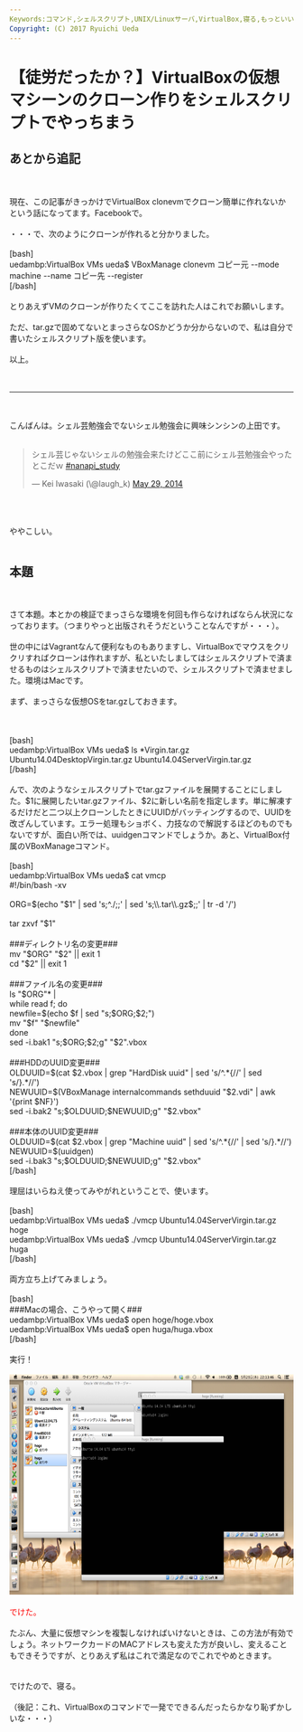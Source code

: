 ```yaml
---
Keywords:コマンド,シェルスクリプト,UNIX/Linuxサーバ,VirtualBox,寝る,もっといい方法ないですか？
Copyright: (C) 2017 Ryuichi Ueda
---
```


# 【徒労だったか？】VirtualBoxの仮想マシーンのクローン作りをシェルスクリプトでやっちまう
<h2>あとから追記</h2><br />
<br />
現在、この記事がきっかけでVirtualBox clonevmでクローン簡単に作れないかという話になってます。Facebookで。<br />
<br />
・・・で、次のようにクローンが作れると分かりました。<br />
<br />
[bash]<br />
uedambp:VirtualBox VMs ueda$ VBoxManage clonevm コピー元 --mode machine --name コピー先 --register<br />
[/bash]<br />
<br />
とりあえずVMのクローンが作りたくてここを訪れた人はこれでお願いします。<br />
<br />
ただ、tar.gzで固めてないとまっさらなOSかどうか分からないので、私は自分で書いたシェルスクリプト版を使います。<br />
<br />
以上。<br />
<br />
<br />
<hr /><br />
<br />
こんばんは。シェル芸勉強会でないシェル勉強会に興味シンシンの上田です。<br />
<br />
<blockquote class="twitter-tweet" data-partner="tweetdeck"><p>シェル芸じゃないシェルの勉強会来たけどここ前にシェル芸勉強会やったとこだｗ <a href="https://twitter.com/search?q=%23nanapi_study&amp;src=hash">#nanapi_study</a></p>&mdash; Kei Iwasaki (\@laugh_k) <a href="https://twitter.com/laugh_k/statuses/471959638506602496">May 29, 2014</a></blockquote><br />
<script async src="//platform.twitter.com/widgets.js" charset="utf-8"></script><br />
<br />
ややこしい。<br />
<br />
<h2>本題</h2><br />
<br />
さて本題。本とかの検証でまっさらな環境を何回も作らなければならん状況になっております。（つまりやっと出版されそうだということなんですが・・・）。<br />
<br />
世の中にはVagrantなんて便利なものもありますし、VirtualBoxでマウスをクリクリすればクローンは作れますが、私といたしましてはシェルスクリプトで済ませるものはシェルスクリプトで済ませたいので、シェルスクリプトで済ませました。環境はMacです。<br />
<br />
まず、まっさらな仮想OSをtar.gzしておきます。<br />
<br />
<!--more--><br />
<br />
[bash]<br />
uedambp:VirtualBox VMs ueda$ ls *Virgin.tar.gz<br />
Ubuntu14.04DesktopVirgin.tar.gz Ubuntu14.04ServerVirgin.tar.gz<br />
[/bash]<br />
<br />
んで、次のようなシェルスクリプトでtar.gzファイルを展開することにしました。$1に展開したいtar.gzファイル、$2に新しい名前を指定します。単に解凍するだけだと二つ以上クローンしたときにUUIDがバッティングするので、UUIDを改ざんしています。エラー処理もショボく、力技なので解説するほどのものでもないですが、面白い所では、uuidgenコマンドでしょうか。あと、VirtualBox付属のVBoxManageコマンド。<br />
<br />
[bash]<br />
uedambp:VirtualBox VMs ueda$ cat vmcp <br />
#!/bin/bash -xv<br />
<br />
ORG=$(echo &quot;$1&quot; | sed 's;^./;;' | sed 's;\\.tar\\.gz$;;' | tr -d '/')<br />
<br />
tar zxvf &quot;$1&quot;<br />
<br />
###ディレクトリ名の変更###<br />
mv &quot;$ORG&quot; &quot;$2&quot; || exit 1<br />
cd &quot;$2&quot; || exit 1<br />
<br />
###ファイル名の変更###<br />
ls &quot;$ORG&quot;* |<br />
while read f; do<br />
 newfile=$(echo $f | sed &quot;s;$ORG;$2;&quot;)<br />
 mv &quot;$f&quot; &quot;$newfile&quot;<br />
done<br />
sed -i.bak1 &quot;s;$ORG;$2;g&quot; &quot;$2&quot;.vbox<br />
<br />
###HDDのUUID変更###<br />
OLDUUID=$(cat $2.vbox | grep &quot;HardDisk uuid&quot; | sed 's/^.*{//' | sed 's/}.*//')<br />
NEWUUID=$(VBoxManage internalcommands sethduuid &quot;$2.vdi&quot; | awk '{print $NF}')<br />
sed -i.bak2 &quot;s;$OLDUUID;$NEWUUID;g&quot; &quot;$2.vbox&quot;<br />
<br />
###本体のUUID変更###<br />
OLDUUID=$(cat $2.vbox | grep &quot;Machine uuid&quot; | sed 's/^.*{//' | sed 's/}.*//')<br />
NEWUUID=$(uuidgen)<br />
sed -i.bak3 &quot;s;$OLDUUID;$NEWUUID;g&quot; &quot;$2.vbox&quot;<br />
[/bash]<br />
<br />
理屈はいらねえ使ってみやがれということで、使います。<br />
<br />
[bash]<br />
uedambp:VirtualBox VMs ueda$ ./vmcp Ubuntu14.04ServerVirgin.tar.gz hoge<br />
uedambp:VirtualBox VMs ueda$ ./vmcp Ubuntu14.04ServerVirgin.tar.gz huga<br />
[/bash]<br />
<br />
両方立ち上げてみましょう。<br />
<br />
[bash]<br />
###Macの場合、こうやって開く###<br />
uedambp:VirtualBox VMs ueda$ open hoge/hoge.vbox<br />
uedambp:VirtualBox VMs ueda$ open huga/huga.vbox<br />
[/bash]<br />
<br />
実行！<br />
<br />
<a href="スクリーンショット-2014-05-29-22.13.42.png"><img src="スクリーンショット-2014-05-29-22.13.42-1024x640.png" alt="スクリーンショット 2014-05-29 22.13.42" width="625" height="390" class="aligncenter size-large wp-image-3185" /></a><br />
<br />
<span style="color:red">でけた。</span><br />
<br />
たぶん、大量に仮想マシンを複製しなければいけないときは、この方法が有効でしょう。ネットワークカードのMACアドレスも変えた方が良いし、変えることもできそうですが、とりあえず私はこれで満足なのでこれでやめときます。<br />
<br />
<br />
でけたので、寝る。<br />
<br />
（後記：これ、VirtualBoxのコマンドで一発でできるんだったらかなり恥ずかしいな・・・）
